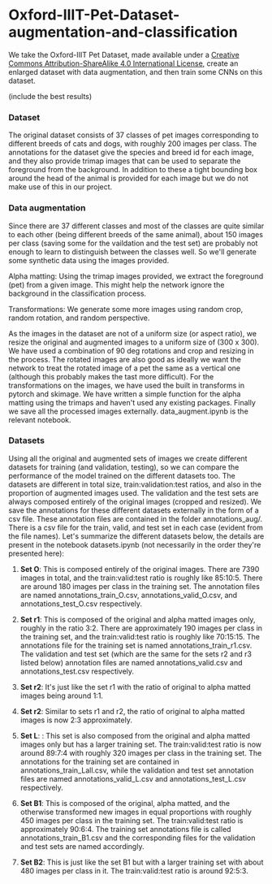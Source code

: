 # Oxford-IIIT-Pet-Dataset-augmentation-and-classification

We take the Oxford-IIIT Pet Dataset, made available under a  [Creative Commons Attribution-ShareAlike 4.0 International License](https://creativecommons.org/licenses/by-sa/4.0/), create an enlarged dataset with data augmentation, and then train some CNNs on this dataset. 

(include the best results)

### Dataset

The original dataset consists of 37 classes of pet images corresponding to different breeds of cats and dogs, with roughly 200 images per class. The annotations for the dataset give the species and breed id for each image, and they also provide trimap images that can be used to separate the foreground from the background. In addition to these a tight bounding box around the head of the animal is provided for each image but we do not make use of this in our project. 

### Data augmentation

Since there are 37 different classes and most of the classes are quite similar to each other (being different breeds of the same animal), about 150 images per class (saving some for the vaildation and the test set) are probably not enough to learn to distinguish between the classes well. So we'll generate some synthetic data using the images provided.

Alpha matting: Using the trimap images provided, we extract the foreground (pet) from a given image. This might help the network ignore the background in the classification process. 

Transformations: We generate some more images using random crop, random rotation, and random perspective.

As the images in the dataset are not of a uniform size (or aspect ratio), we resize the original and augmented images to a uniform size of (300 x 300). We have used a combination of 90 deg rotations and crop and resizing in the process. The rotated images are also good as ideally we want the network to treat the rotated image of a pet the same as a vertical one (although this probably makes the tast more difficult). For the transformations on the images, we have used the built in transforms in pytorch and skimage. We have written a simple function for the alpha matting using the trimaps and haven't used any existing packages. Finally we save all the processed images externally. data_augment.ipynb is the relevant notebook.

### Datasets

Using all the original and augmented sets of images we create different datasets for training (and validation, testing), so we can compare the performance of the model trained on the different datasets too. The datasets are different in total size, train:validation:test ratios, and also in the proportion of augmented images used. The validation and the test sets are always composed entirely of the original images (cropped and resized). We save the annotations for these different datasets externally in the form of a csv file. These annotation files are contained in the folder annotations_aug/. There is a csv file for the train, valid, and test set in each case (evident from the file names). Let's summarize the different datasets below, the details are present in the notebook datasets.ipynb (not necessarily in the order they're presented here):

1. **Set O**: This is composed entirely of the original images. There are 7390 images in total, and the train:valid:test ratio is roughly like 85:10:5. There are around 180 images per class in the training set. The annotation files are named annotations_train_O.csv, annotations_valid_O.csv, and annotations_test_O.csv respectively.

2. **Set r1**: This is composed of the original and alpha matted images only, roughly in the ratio 3:2. There are approximately 190 images per class in the training set, and the train:valid:test ratio is roughly like 70:15:15. The annotations file for the training set is named annotations_train_r1.csv. The validation and test set (which are the same for the sets r2 and r3 listed below) annotation files are named annotations_valid.csv and annotations_test.csv respectively.

3. **Set r2**: It's just like the set r1 with the ratio of original to alpha matted images being around 1:1.

4. **Set r2**: Similar to sets r1 and r2, the ratio of original to alpha matted images is now 2:3 approximately.

5. **Set L**:  : This set is also composed from the original and alpha matted images only but has a larger training set. The train:valid:test ratio is now around 89:7:4 with roughly 320 images per class in the training set. The annotations for the training set are contained in annotations_train_Lall.csv, while the validation and test set annotation files are named annotations_valid_L.csv and annotations_test_L.csv respectively.

6. **Set B1**: This is composed of the original, alpha matted, and the otherwise transformed new images in equal proportions with roughly 450 images per class in the training set. The train:valid:test ratio is approximately 90:6:4. The training set annotations file is called annotations_train_B1.csv and the corresponding files for the validation and test sets are named accordingly.

7. **Set B2**: This is just like the set B1 but with a larger training set with about 480 images per class in it. The train:valid:test ratio is around 92:5:3.
